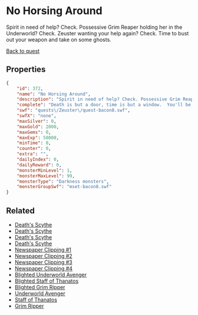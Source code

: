 # No Horsing Around

Spirit in need of help? Check. Possessive Grim Reaper holding her in the Underworld? Check. Zeuster wanting your help again? Check. Time to bust out your weapon and take on some ghosts.

[Back to quest](../quests.md)

## Properties

```json
{
    "id": 372,
    "name": "No Horsing Around",
    "description": "Spirit in need of help? Check. Possessive Grim Reaper holding her in the Underworld? Check. Zeuster wanting your help again? Check. Time to bust out your weapon and take on some ghosts.",
    "complete": "Death is but a door, time is but a window.  You'll be back.",
    "swf": "quests\/Zeuster\/quest-bacon8.swf",
    "swfX": "none",
    "maxSilver": 0,
    "maxGold": 2000,
    "maxGems": 0,
    "maxExp": 50000,
    "minTime": 0,
    "counter": 0,
    "extra": "",
    "dailyIndex": 0,
    "dailyReward": 0,
    "monsterMinLevel": 1,
    "monsterMaxLevel": 99,
    "monsterType": "Darkness monsters",
    "monsterGroupSwf": "mset-bacon8.swf"
}
```

## Related

- [Death's Scythe](../items/2300-death-s-scythe.md)
- [Death's Scythe](../items/2301-death-s-scythe.md)
- [Death's Scythe](../items/2302-death-s-scythe.md)
- [Death's Scythe](../items/2304-death-s-scythe.md)
- [Newspaper Clipping #1](../items/2305-newspaper-clipping-1.md)
- [Newspaper Clipping #2](../items/2306-newspaper-clipping-2.md)
- [Newspaper Clipping #3](../items/2307-newspaper-clipping-3.md)
- [Newspaper Clipping #4](../items/2308-newspaper-clipping-4.md)
- [Blighted Underworld Avenger](../items/2314-blighted-underworld-avenger.md)
- [Blighted Staff of Thanatos](../items/2315-blighted-staff-of-thanatos.md)
- [Blighted Grim Ripper](../items/2316-blighted-grim-ripper.md)
- [Underworld Avenger](../items/2317-underworld-avenger.md)
- [Staff of Thanatos](../items/2318-staff-of-thanatos.md)
- [Grim Ripper](../items/2319-grim-ripper.md)

